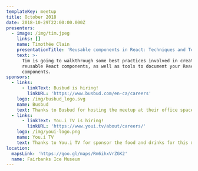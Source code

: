 ```yaml
---
templateKey: meetup
title: October 2018
date: 2018-10-29T22:00:00.000Z
presenters:
  - image: /img/tim.jpeg
    links: []
    name: Timothée Clain
    presentationTitle: 'Reusable components in React: Techniques and Tools'
    text: >-
      Tim is going to walkthrough some best practices involved in creating
      reusable React components, as well as tools to document your React
      components.
sponsors:
  - links:
      - linkText: Busbud is hiring!
        linkURL: 'https://www.busbud.com/en-ca/careers'
    logo: /img/busbud_logo.svg
    name: Busbud
    text: Thanks to Busbud for hosting the meetup at their office space.
  - links:
      - linkText: You.i TV is hiring!
        linkURL: 'https://www.youi.tv/about/careers/'
    logo: /img/youi-logo.png
    name: You.i TV
    text: Thanks to You.i TV for sponsor the food and drinks for this meetup.
location:
  mapsLink: 'https://goo.gl/maps/Rm6ihxVrZGK2'
  name: Fairbanks Ice Museum
---
```


